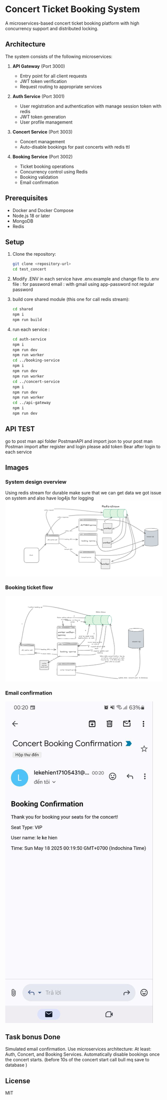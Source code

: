# Concert Ticket Booking System

A microservices-based concert ticket booking platform with high concurrency support and distributed locking.

## Architecture

The system consists of the following microservices:

1. **API Gateway** (Port 3000)
   - Entry point for all client requests
   - JWT token verification
   - Request routing to appropriate services

2. **Auth Service** (Port 3001)
   - User registration and authentication with manage session token with redis
   - JWT token generation
   - User profile management

3. **Concert Service** (Port 3003)
   - Concert management
   - Auto-disable bookings for past concerts with redis ttl

4. **Booking Service** (Port 3002)
   - Ticket booking operations
   - Concurrency control using Redis
   - Booking validation
   - Email confirmation 

## Prerequisites

- Docker and Docker Compose
- Node.js 18 or later
- MongoDB
- Redis

## Setup

1. Clone the repository:
   ```bash
   git clone <repository-url>
   cd test_concert
   ```

2. Modify .ENV in each service have .env.example  and change file to .env file  :
   for password email : with gmail using app-password not regular password


3. build core shared module (this one for call redis stream):
   ```bash
   cd shared
   npm i
   npm run build
   ```

4. run each service :
   ```bash
   cd auth-service
   npm i
   npm run dev
   npm run worker
   cd ../booking-service
   npm i
   npm run dev
   npm run worker
   cd ../concert-service
   npm i
   npm run dev
   npm run worker
   cd ../api-gateway
   npm i
   npm run dev
   ```

## API TEST
   go to post man api folder PostmanAPI and import json to your post man
   Postman import after register and login please add token Bear after login to each service
## Images

### System design overview
Using redis stream for durable make sure that we can get data we got issue on system and also have log4js for logging
![System design overview](images/System-design.png)

### Booking ticket flow
![Booking ticket flow](images/booking-concert-ticket-flow.png)

### Email confirmation
![Email confirmation](images/email_confirmation.jpg)


## Task bonus Done 
   Simulated email confirmation.
	Use microservices architecture:
	At least: Auth, Concert, and Booking Services.
	Automatically disable bookings once the concert starts. (before 10s of the concert start call bull mq save to database )



## License

MIT 